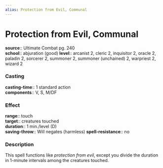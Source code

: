 ```yaml
---
alias: Protection from Evil, Communal
---
```


# Protection from Evil, Communal 

**source**:: Ultimate Combat pg. 240  
**school**:: abjuration (good)
**level**:: arcanist 2, cleric 2, inquisitor 2, oracle 2, paladin 2, sorcerer 2, summoner 2, summoner (unchained) 2, warpriest 2, wizard 2

### Casting 

**casting-time**:: 1 standard action  
**components**:: V, S, M/DF

### Effect 

**range**:: touch  
**target**:: creatures touched  
**duration**:: 1 min./level (D)  
**saving-throw**:: Will negates (harmless)
**spell-resistance**:: no

### Description 

This spell functions like *protection from evil*, except you divide the duration in 1-minute intervals among the creatures touched.

